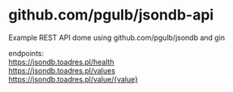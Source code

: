 # github.com/pgulb/jsondb-api  
  
Example REST API dome using github.com/pgulb/jsondb and gin  
  
endpoints:  
https://jsondb.toadres.pl/health  
https://jsondb.toadres.pl/values  
https://jsondb.toadres.pl/value/{value}  